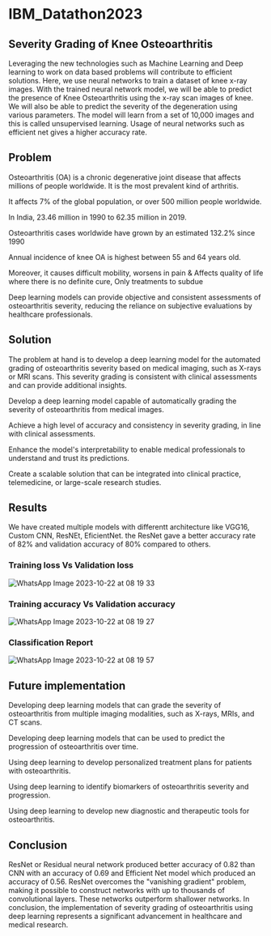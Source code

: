 # IBM_Datathon2023
## Severity Grading of Knee Osteoarthritis
  Leveraging the new technologies such as Machine Learning and Deep learning to work on data based problems will contribute to efficient solutions. Here, we use neural networks to train a dataset of knee x-ray images. With the trained neural network model, we will be able to predict the presence of Knee Osteoarthritis using the x-ray scan images of knee. We will also be able to predict the severity of the degeneration using various parameters. The model will learn from a set of 10,000 images and this is called unsupervised learning. Usage of neural networks such as efficient net gives a higher accuracy rate.

## Problem
  Osteoarthritis (OA) is a chronic degenerative joint disease that affects millions of people worldwide. It is the most prevalent kind of arthritis. 
  
  It affects 7% of the global population, or over 500 million people worldwide.
  
  In India, 23.46 million in 1990 to 62.35 million in 2019.
  
  Osteoarthritis cases worldwide have grown by an estimated 132.2% since 1990
  
  Annual incidence of knee OA is highest between 55 and 64 years old.
  
  Moreover, it causes difficult mobility, worsens in pain & Affects quality of life where there is no definite cure, Only treatments to subdue
  
  Deep learning models can provide objective and consistent assessments of osteoarthritis severity, reducing the reliance on subjective evaluations by healthcare professionals. 

## Solution
  The problem at hand is to develop a deep learning model for the automated grading of osteoarthritis severity based on medical imaging, such as X-rays or MRI scans. This severity grading is consistent with clinical assessments and can provide additional insights.
  
  Develop a deep learning model capable of automatically grading the severity of osteoarthritis from medical images.
  
  Achieve a high level of accuracy and consistency in severity grading, in line with clinical assessments.
  
  Enhance the model's interpretability to enable medical professionals to understand and trust its predictions.
  
  Create a scalable solution that can be integrated into clinical practice, telemedicine, or large-scale research studies.

## Results

  We have created multiple models with differentt architecture like VGG16, Custom CNN, ResNEt, EficientNet. the ResNet gave a better accuracy rate of 82% and validation accuracy of 80% compared to others.

### Training loss Vs Validation loss

![WhatsApp Image 2023-10-22 at 08 19 33](https://github.com/vincent-isaac/IBM_Datathon2023/assets/75234588/73e9f5f0-9cc3-45c7-8581-5c162b841d0c)

### Training accuracy Vs Validation accuracy

![WhatsApp Image 2023-10-22 at 08 19 27](https://github.com/vincent-isaac/IBM_Datathon2023/assets/75234588/814d4a84-8c13-40f5-a447-58e7d736eb0d)

### Classification Report

![WhatsApp Image 2023-10-22 at 08 19 57](https://github.com/vincent-isaac/IBM_Datathon2023/assets/75234588/ab0b67ed-8ca5-4636-84ab-c39fdcaff72a)

## Future implementation

  Developing deep learning models that can grade the severity of osteoarthritis from multiple imaging modalities, such as X-rays, MRIs, and CT scans.
  
  Developing deep learning models that can be used to predict the progression of osteoarthritis over time.
  
  Using deep learning to develop personalized treatment plans for patients with osteoarthritis.
  
  Using deep learning to identify biomarkers of osteoarthritis severity and progression.
  
  Using deep learning to develop new diagnostic and therapeutic tools for osteoarthritis.

## Conclusion 

  ResNet or Residual neural network produced better accuracy of 0.82 than CNN with an accuracy of 0.69 and Efficient Net model which produced an accuracy of 0.56. ResNet overcomes the "vanishing gradient" problem, making it possible to construct networks with up to thousands of convolutional layers. These networks outperform shallower networks. In conclusion, the implementation of severity grading of osteoarthritis using deep learning represents a significant advancement in healthcare and medical research.

